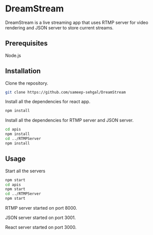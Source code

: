 # DreamStream

DreamStream is a live streaming app that uses RTMP server for video rendering and JSON server to store current streams.

## Prerequisites

Node.js

## Installation

Clone the repository.

```bash
git clone https://github.com/sameep-sehgal/DreamStream
```

Install all the dependencies for react app.

```bash
npm install
```

Install all the dependencies for RTMP server and JSON server.

```bash
cd apis
npm install
cd ../RTMPServer
npm install
```

## Usage

Start all the servers

```bash
npm start
cd apis
npm start
cd ../RTMPServer
npm start
```
RTMP server started on port 8000.

JSON server started on port 3001.

React server started on port 3000.


